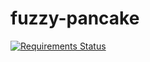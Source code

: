 # fuzzy-pancake

[![Requirements Status](https://requires.io/github/bnidevs/fuzzy-pancake/requirements.svg?branch=master)](https://requires.io/github/bnidevs/fuzzy-pancake/requirements/?branch=master)

